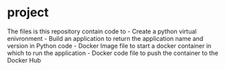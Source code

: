 # project


The files is this repository contain code to 
    - Create a python virtual enivronment
    - Build an application to return the application name and version in Python code
    - Docker Image file to start a docker container in which to run the application
    - Docker code file to push the container to the Docker Hub
